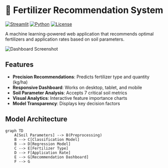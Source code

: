 # 🌱 Fertilizer Recommendation System

[![Streamlit](https://static.streamlit.io/badges/streamlit_badge_black_white.svg)](https://your-app-url.streamlit.app)
[![Python](https://img.shields.io/badge/Python-3.8%2B-blue)](https://www.python.org)
[![License](https://img.shields.io/badge/License-MIT-green)](LICENSE)

A machine learning-powered web application that recommends optimal fertilizers and application rates based on soil parameters.

![Dashboard Screenshot](screenshot.png)

## Features

- **Precision Recommendations**: Predicts fertilizer type and quantity (kg/ha)
- **Responsive Dashboard**: Works on desktop, tablet, and mobile
- **Soil Parameter Analysis**: Accepts 7 critical soil metrics
- **Visual Analytics**: Interactive feature importance charts
- **Model Transparency**: Displays key decision factors

## Model Architecture

```mermaid
graph TD
    A[Soil Parameters] --> B(Preprocessing)
    B --> C[Classification Model]
    B --> D[Regression Model]
    C --> E[Fertilizer Type]
    D --> F[Application Rate]
    E --> G[Recommendation Dashboard]
    F --> G